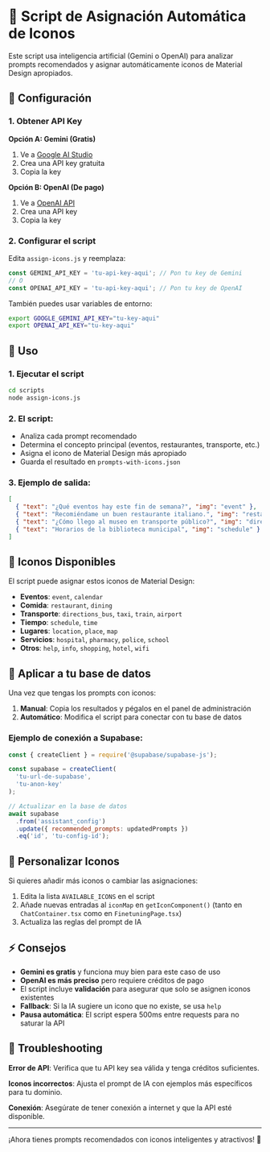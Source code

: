 # 🤖 Script de Asignación Automática de Iconos

Este script usa inteligencia artificial (Gemini o OpenAI) para analizar prompts recomendados y asignar automáticamente iconos de Material Design apropiados.

## 🚀 Configuración

### 1. Obtener API Key

**Opción A: Gemini (Gratis)**
1. Ve a [Google AI Studio](https://makersuite.google.com/app/apikey)
2. Crea una API key gratuita
3. Copia la key

**Opción B: OpenAI (De pago)**
1. Ve a [OpenAI API](https://platform.openai.com/api-keys)
2. Crea una API key
3. Copia la key

### 2. Configurar el script

Edita `assign-icons.js` y reemplaza:
```javascript
const GEMINI_API_KEY = 'tu-api-key-aqui'; // Pon tu key de Gemini
// O
const OPENAI_API_KEY = 'tu-api-key-aqui'; // Pon tu key de OpenAI
```

También puedes usar variables de entorno:
```bash
export GOOGLE_GEMINI_API_KEY="tu-key-aqui"
export OPENAI_API_KEY="tu-key-aqui"
```

## 🔧 Uso

### 1. Ejecutar el script
```bash
cd scripts
node assign-icons.js
```

### 2. El script:
- Analiza cada prompt recomendado
- Determina el concepto principal (eventos, restaurantes, transporte, etc.)
- Asigna el icono de Material Design más apropiado
- Guarda el resultado en `prompts-with-icons.json`

### 3. Ejemplo de salida:
```json
[
  { "text": "¿Qué eventos hay este fin de semana?", "img": "event" },
  { "text": "Recomiéndame un buen restaurante italiano.", "img": "restaurant" },
  { "text": "¿Cómo llego al museo en transporte público?", "img": "directions_bus" },
  { "text": "Horarios de la biblioteca municipal", "img": "schedule" }
]
```

## 🎯 Iconos Disponibles

El script puede asignar estos iconos de Material Design:

- **Eventos**: `event`, `calendar`
- **Comida**: `restaurant`, `dining`
- **Transporte**: `directions_bus`, `taxi`, `train`, `airport`
- **Tiempo**: `schedule`, `time`
- **Lugares**: `location`, `place`, `map`
- **Servicios**: `hospital`, `pharmacy`, `police`, `school`
- **Otros**: `help`, `info`, `shopping`, `hotel`, `wifi`

## 🔄 Aplicar a tu base de datos

Una vez que tengas los prompts con iconos:

1. **Manual**: Copia los resultados y pégalos en el panel de administración
2. **Automático**: Modifica el script para conectar con tu base de datos

### Ejemplo de conexión a Supabase:
```javascript
const { createClient } = require('@supabase/supabase-js');

const supabase = createClient(
  'tu-url-de-supabase',
  'tu-anon-key'
);

// Actualizar en la base de datos
await supabase
  .from('assistant_config')
  .update({ recommended_prompts: updatedPrompts })
  .eq('id', 'tu-config-id');
```

## 🎨 Personalizar Iconos

Si quieres añadir más iconos o cambiar las asignaciones:

1. Edita la lista `AVAILABLE_ICONS` en el script
2. Añade nuevas entradas al `iconMap` en `getIconComponent()` (tanto en `ChatContainer.tsx` como en `FinetuningPage.tsx`)
3. Actualiza las reglas del prompt de IA

## ⚡ Consejos

- **Gemini es gratis** y funciona muy bien para este caso de uso
- **OpenAI es más preciso** pero requiere créditos de pago
- El script incluye **validación** para asegurar que solo se asignen iconos existentes
- **Fallback**: Si la IA sugiere un icono que no existe, se usa `help`
- **Pausa automática**: El script espera 500ms entre requests para no saturar la API

## 🐛 Troubleshooting

**Error de API**: Verifica que tu API key sea válida y tenga créditos suficientes.

**Iconos incorrectos**: Ajusta el prompt de IA con ejemplos más específicos para tu dominio.

**Conexión**: Asegúrate de tener conexión a internet y que la API esté disponible.

---

¡Ahora tienes prompts recomendados con iconos inteligentes y atractivos! 🎉 